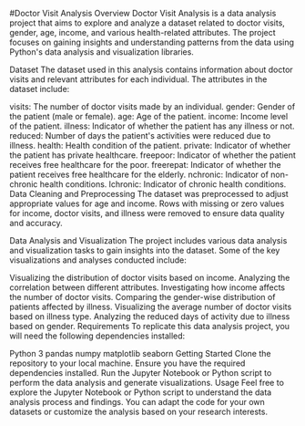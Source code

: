 #Doctor Visit Analysis
Overview
Doctor Visit Analysis is a data analysis project that aims to explore and analyze a dataset related to doctor visits, gender, age, income, and various health-related attributes. The project focuses on gaining insights and understanding patterns from the data using Python's data analysis and visualization libraries.

Dataset
The dataset used in this analysis contains information about doctor visits and relevant attributes for each individual. The attributes in the dataset include:

visits: The number of doctor visits made by an individual.
gender: Gender of the patient (male or female).
age: Age of the patient.
income: Income level of the patient.
illness: Indicator of whether the patient has any illness or not.
reduced: Number of days the patient's activities were reduced due to illness.
health: Health condition of the patient.
private: Indicator of whether the patient has private healthcare.
freepoor: Indicator of whether the patient receives free healthcare for the poor.
freerepat: Indicator of whether the patient receives free healthcare for the elderly.
nchronic: Indicator of non-chronic health conditions.
lchronic: Indicator of chronic health conditions.
Data Cleaning and Preprocessing
The dataset was preprocessed to adjust appropriate values for age and income. Rows with missing or zero values for income, doctor visits, and illness were removed to ensure data quality and accuracy.

Data Analysis and Visualization
The project includes various data analysis and visualization tasks to gain insights into the dataset. Some of the key visualizations and analyses conducted include:

Visualizing the distribution of doctor visits based on income.
Analyzing the correlation between different attributes.
Investigating how income affects the number of doctor visits.
Comparing the gender-wise distribution of patients affected by illness.
Visualizing the average number of doctor visits based on illness type.
Analyzing the reduced days of activity due to illness based on gender.
Requirements
To replicate this data analysis project, you will need the following dependencies installed:

Python 3
pandas
numpy
matplotlib
seaborn
Getting Started
Clone the repository to your local machine.
Ensure you have the required dependencies installed.
Run the Jupyter Notebook or Python script to perform the data analysis and generate visualizations.
Usage
Feel free to explore the Jupyter Notebook or Python script to understand the data analysis process and findings. You can adapt the code for your own datasets or customize the analysis based on your research interests.

